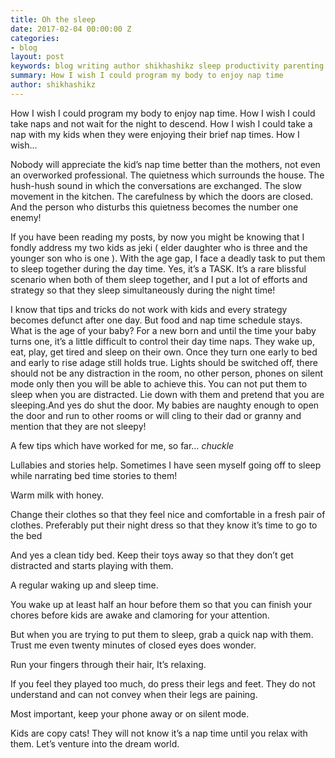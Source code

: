 ```yaml
---
title: Oh the sleep
date: 2017-02-04 00:00:00 Z
categories:
- blog
layout: post
keywords: blog writing author shikhashikz sleep productivity parenting
summary: How I wish I could program my body to enjoy nap time
author: shikhashikz
---
```


How I wish I could program my body to enjoy nap time. How I wish I could take naps and not wait for the night to descend. How I wish I could take a nap with my kids when they were enjoying their brief nap times. How I wish…

Nobody will appreciate the kid’s nap time better than the mothers, not even an overworked professional. The quietness which surrounds the house. The hush-hush sound in which the conversations are exchanged. The slow movement in the kitchen. The carefulness by which the doors are closed. And the person who disturbs this quietness becomes the number one enemy!

If you have been reading my posts, by now you might be knowing that I fondly address my two kids as jeki ( elder daughter who is three and the younger son who is one ). With the age gap, I face a deadly task to put them to sleep together during the day time. Yes, it’s a TASK. It’s a rare blissful scenario when both of them sleep together, and I put a lot of efforts and strategy so that they sleep simultaneously during the night time!

I know that tips and tricks do not work with kids and every strategy becomes defunct after one day. But food and nap time schedule stays.
What is the age of your baby? For a new born and until the time your baby turns one, it’s a little difficult to control their day time naps. They wake up, eat, play, get tired and sleep on their own. Once they turn one early to bed and early to rise adage still holds true. Lights should be switched off, there should not be any distraction in the room, no other person, phones on silent mode only then you will be able to achieve this. You can not put them to sleep when you are distracted. Lie down with them and pretend that you are sleeping.And yes do shut the door. My babies are naughty enough to open the door and run to other rooms or will cling to their dad or granny and mention that they are not sleepy!

A few tips which have worked for me, so far… *chuckle*

Lullabies and stories help. Sometimes I have seen myself going off to sleep while narrating bed time stories to them!

Warm milk with honey.

Change their clothes so that they feel nice and comfortable in a fresh pair of clothes. Preferably put their night dress so that they know it’s time to go to the bed

And yes a clean tidy bed. Keep their toys away so that they don’t get distracted and starts playing with them.

A regular waking up and sleep time.

You wake up at least half an hour before them so that you can finish your chores before kids are awake and clamoring for your attention.

But when you are trying to put them to sleep, grab a quick nap with them. Trust me even twenty minutes of closed eyes does wonder.

Run your fingers through their hair, It’s relaxing.

If you feel they played too much, do press their legs and feet. They do not understand and can not convey when their legs are paining.

Most important, keep your phone away or on silent mode.

Kids are copy cats! They will not know it’s a nap time until you relax with them. Let’s venture into the dream world.
